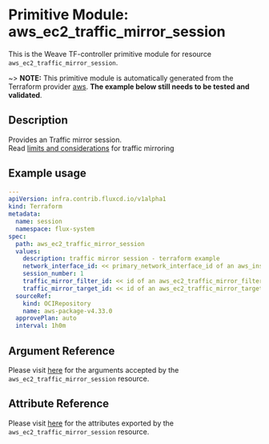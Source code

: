 
# Primitive Module: aws_ec2_traffic_mirror_session

This is the Weave TF-controller primitive module for resource `aws_ec2_traffic_mirror_session`.

~> **NOTE:** This primitive module is automatically generated from the Terraform provider [aws](https://registry.terraform.io/providers/hashicorp/aws/latest/docs/resources/ec2_traffic_mirror_session). **The example below still needs to be tested and validated**.

## Description

Provides an Traffic mirror session.  
Read [limits and considerations](https://docs.aws.amazon.com/vpc/latest/mirroring/traffic-mirroring-considerations.html) for traffic mirroring

## Example usage

```yaml
---
apiVersion: infra.contrib.fluxcd.io/v1alpha1
kind: Terraform
metadata:
  name: session
  namespace: flux-system
spec:
  path: aws_ec2_traffic_mirror_session
  values:
    description: traffic mirror session - terraform example
    network_interface_id: << primary_network_interface_id of an aws_instance >>
    session_number: 1
    traffic_mirror_filter_id: << id of an aws_ec2_traffic_mirror_filter >>
    traffic_mirror_target_id: << id of an aws_ec2_traffic_mirror_target >>
  sourceRef:
    kind: OCIRepository
    name: aws-package-v4.33.0
  approvePlan: auto
  interval: 1h0m
```

## Argument Reference

Please visit [here](https://registry.terraform.io/providers/hashicorp/aws/latest/docs/resources/ec2_traffic_mirror_session#argument-reference) for the arguments accepted by the `aws_ec2_traffic_mirror_session` resource.

## Attribute Reference

Please visit [here](https://registry.terraform.io/providers/hashicorp/aws/latest/docs/resources/ec2_traffic_mirror_session#attributes-reference) for the attributes exported by the `aws_ec2_traffic_mirror_session` resource.
